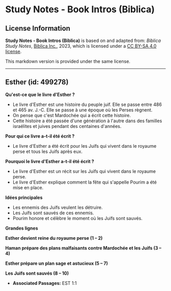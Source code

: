 # Study Notes - Book Intros (Biblica)

## License Information

**Study Notes - Book Intros (Biblica)** is based on and adapted from: _Biblica Study Notes_, [Biblica Inc.](https://www.biblica.com/), 2023, which is licensed under a [CC BY-SA 4.0 license](https://creativecommons.org/licenses/by-sa/4.0/legalcode.en).

This markdown version is provided under the same license.



--------------------------------

## Esther (id: 499278)

**Qu'est\-ce que le livre d'Esther ?**

* Le livre d'Esther est une histoire du peuple juif. Elle se passe entre 486 et 465 av. J.\-C. Elle se passe à une époque où les Perses règnent.
* On pense que c'est Mardochée qui a écrit cette histoire.
* Cette histoire a été passée d'une génération à l'autre dans des familles israélites et juives pendant des centaines d'années.

**Pour qui ce livre a\-t\-il été écrit ?**

* Le livre d'Esther a été écrit pour les Juifs qui vivent dans le royaume perse et tous les Juifs après eux.

**Pourquoi le livre d'Esther a\-t\-il été écrit ?**

* Le livre d'Esther est un récit sur les Juifs qui vivent dans le royaume perse.
* Le livre d'Esther explique comment la fête qui s'appelle Pourim a été mise en place.

**Idées principales**

* Les ennemis des Juifs veulent les détruire.
* Les Juifs sont sauvés de ces ennemis.
* Pourim honore et célèbre le moment où les Juifs sont sauvés.

**Grandes lignes**

**Esther devient reine du royaume perse (1 – 2\)**

**Haman prépare des plans malfaisants contre Mardochée et les Juifs (3 – 4\)**

**Esther prépare un plan sage et astucieux (5 – 7\)**

**Les Juifs sont sauvés (8 – 10\)**

* **Associated Passages:** EST 1:1

